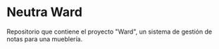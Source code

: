 # Neutra Ward
Repositorio que contiene el proyecto "Ward", un sistema de gestión de notas para una mueblería.
